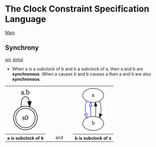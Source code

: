 # The Clock Constraint Specification Language

[Main](../Readme.md)

## Synchrony

[src](../lc/Synchrony.lc) [simul](../vcd/Synchrony.html)

- When a is a subclock of b and b a subclock of a, then a and b are **synchronous**. When a causes b and b causes a then a and b are also **synchronous**.


<center>
<table>
<tr><td align="center"><img alt="subclocking" src="../sts/Synchrony.png" height="150"/></td><td width="25%"></td>
<td align="center"><img alt="subclocking" src="../dot/Synchrony.png" height="150"/></td></tr>
<tr><th align="center">a is subclock of b</th><td width="25%" align="center">and</td><th align="center">b is subclock of a</th></tr> 
</center>